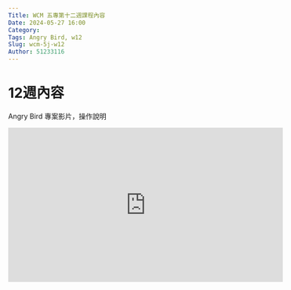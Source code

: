 ```yaml
---
Title: WCM 五專第十二週課程內容
Date: 2024-05-27 16:00
Category: 
Tags: Angry Bird, w12
Slug: wcm-5j-w12
Author: 51233116
---
```




# 12週內容

Angry Bird 專案影片，操作說明

<iframe width="560" height="315" src="https://www.youtube.com/embed/Z_fA7crsbMM?si=ewoqlPiAglBoRZQT" title="YouTube video player" frameborder="0" allow="accelerometer; autoplay; clipboard-write; encrypted-media; gyroscope; picture-in-picture; web-share" referrerpolicy="strict-origin-when-cross-origin" allowfullscreen></iframe>